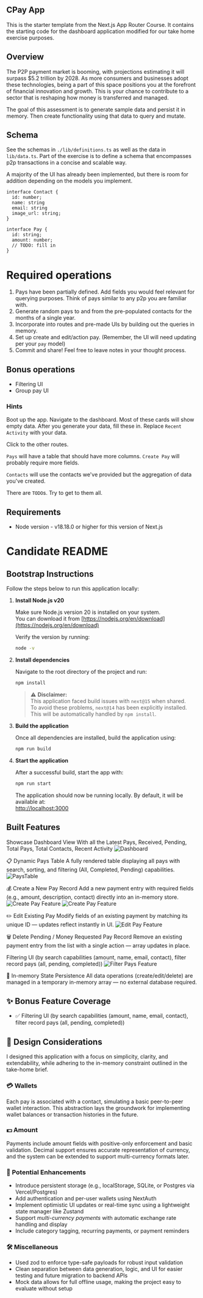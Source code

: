 ## CPay App

This is the starter template from the Next.js App Router Course. It contains the starting code for the dashboard application modified for our take home exercise purposes.

## Overview

The P2P payment market is booming, with projections estimating it will surpass $5.2 trillion by 2028. As more consumers and businesses adopt these technologies, being a part of this space positions you at the forefront of financial innovation and growth. This is your chance to contribute to a sector that is reshaping how money is transferred and managed.

The goal of this assessment is to generate sample data and persist it in memory. Then create functionality using that data to query and mutate.

## Schema

See the schemas in `./lib/definitions.ts` as well as the data in `lib/data.ts`. Part of the exercise is to define a schema that encompasses p2p transactions in a concise and scalable way.

A majority of the UI has already been implemented, but there is room for addition depending on the models you implement.

```
interface Contact {
  id: number;
  name: string
  email: string
  image_url: string;
}

interface Pay {
  id: string;
  amount: number;
  // TODO: fill in 
}
```

# Required operations

1. Pays have been partially defined. Add fields you would feel relevant for querying purposes. Think of pays similar to any p2p you are familiar with. 
2. Generate random pays to and from the pre-populated contacts for the months of a single year. 
3. Incorporate into routes and pre-made UIs by building out the queries in memory.
4. Set up create and edit/action pay. (Remember, the UI will need updating per your `pay` model)
5. Commit and share! Feel free to leave notes in your thought process.

## Bonus operations

- Filtering UI
- Group pay UI

### Hints

Boot up the app. Navigate to the dashboard. Most of these cards will show empty data. 
After you generate your data, fill these in. Replace `Recent Activity` with your data.

Click to the other routes. 

`Pays` will have a table that should have more columns. `Create Pay` will probably require more fields.

`Contacts` will use the contacts we've provided but the aggregation of data you've created. 

There are `TODO`s. Try to get to them all.

## Requirements

- Node version - v18.18.0 or higher for this version of Next.js

# Candidate README

## Bootstrap Instructions

Follow the steps below to run this application locally:

1. **Install Node.js v20**

   Make sure Node.js version 20 is installed on your system.  
   You can download it from [https://nodejs.org/en/download](https://nodejs.org/en/download)

   Verify the version by running:
   ```bash
   node -v
   ```

2. **Install dependencies**

   Navigate to the root directory of the project and run:
   ```bash
   npm install
   ```

   > ⚠️ **Disclaimer:**  
   > This application faced build issues with `next@15` when shared.  
   > To avoid these problems, `next@14` has been explicitly installed.  
   > This will be automatically handled by `npm install`.

3. **Build the application**

   Once all dependencies are installed, build the application using:
   ```bash
   npm run build
   ```

4. **Start the application**

   After a successful build, start the app with:
   ```bash
   npm run start
   ```
   The application should now be running locally. By default, it will be available at:  
   [http://localhost:3000](http://localhost:3000)

## Built Features

Showcase Dashboard View With all the Latest Pays, Received, Pending, Total Pays, Total Contacts, Recent Activity
![Dashboard](./assets/dashboard.png)

📋 Dynamic Pays Table
A fully rendered table displaying all pays with search, sorting, and filtering (All, Completed, Pending) capabilities.
![PaysTable](./assets/all_pays.png)

💰 Create a New Pay Record
Add a new payment entry with required fields (e.g., amount, description, contact) directly into an in-memory store.
![Create Pay Feature](./assets/create_pay.png)
![Create Pay Feature](./assets/create_pay_2.png)

✏️ Edit Existing Pay
Modify fields of an existing payment by matching its unique ID — updates reflect instantly in UI.
![Edit Pay Feature](./assets/edit_pay.png)

🗑️ Delete Pending / Money Requested Pay Record
Remove an existing payment entry from the list with a single action — array updates in place.

Filtering UI (by search capabilities (amount, name, email, contact), filter record pays (all, pending, completed))
![Filter Pays Feature](./assets/pays_filter_by_name.png)

🔄 In-memory State Persistence
All data operations (create/edit/delete) are managed in a temporary in-memory array — no external database required.

## ✨ Bonus Feature Coverage

- ✅ Filtering UI (by search capabilities (amount, name, email, contact), filter record pays (all, pending, completed))


## 🧠 Design Considerations

I designed this application with a focus on simplicity, clarity, and extendability, while adhering to the in-memory constraint outlined in the take-home brief.

### 💳 Wallets
Each pay is associated with a contact, simulating a basic peer-to-peer wallet interaction. This abstraction lays the groundwork for implementing wallet balances or transaction histories in the future.

### 💵 Amount
Payments include amount fields with positive-only enforcement and basic validation. Decimal support ensures accurate representation of currency, and the system can be extended to support multi-currency formats later.

### 🚀 Potential Enhancements
- Introduce persistent storage (e.g., localStorage, SQLite, or Postgres via Vercel/Postgres)
- Add authentication and per-user wallets using NextAuth
- Implement optimistic UI updates or real-time sync using a lightweight state manager like Zustand
- Support *multi-currency payments* with automatic exchange rate handling and display
- Include category tagging, recurring payments, or payment reminders

### 🛠 Miscellaneous
- Used zod to enforce type-safe payloads for robust input validation
- Clean separation between data generation, logic, and UI for easier testing and future migration to backend APIs
- Mock data allows for full offline usage, making the project easy to evaluate without setup